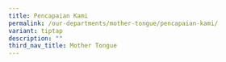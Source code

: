 ```yaml
---
title: Pencapaian Kami
permalink: /our-departments/mother-tongue/pencapaian-kami/
variant: tiptap
description: ""
third_nav_title: Mother Tongue
---
```

